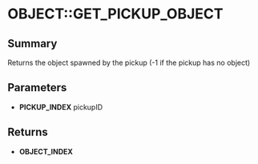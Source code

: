 # OBJECT::GET_PICKUP_OBJECT

## Summary
Returns the object spawned by the pickup (-1 if the pickup has no object)

## Parameters
* **PICKUP_INDEX** pickupID

## Returns
* **OBJECT_INDEX**
